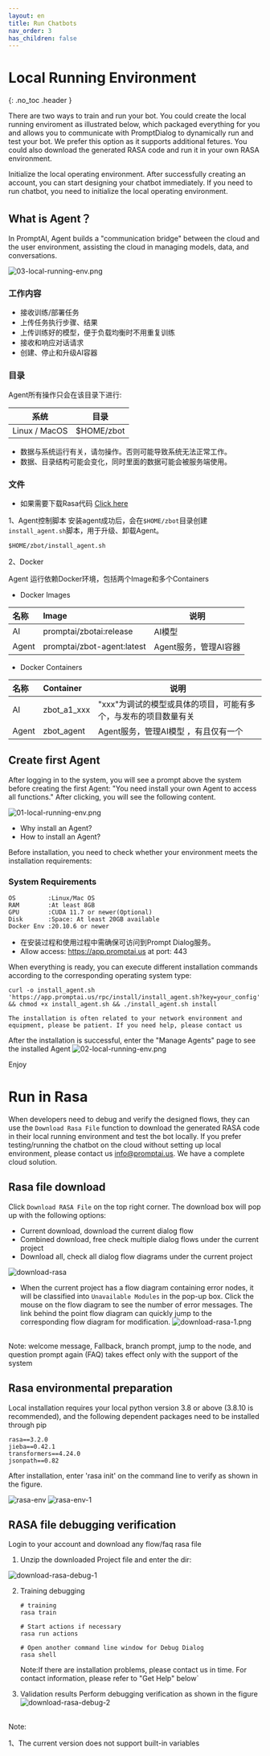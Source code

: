 ```yaml
---
layout: en
title: Run Chatbots
nav_order: 3
has_children: false
---
```


# Local Running Environment
{: .no_toc .header }

There are two ways to train and run your bot. You could create the local running enviroment as illustrated below, which packaged everything for you and allows you to communicate with PromptDialog to dynamically run and test your bot.  We prefer this option as it supports additional fetures.  You could also download the generated RASA code and run it in your own RASA environment.

Initialize the local operating environment. After successfully creating an account, you can start designing your chatbot immediately. If you need to run chatbot, you need to initialize the local operating environment.

## What is Agent？
In PromptAI, Agent builds a "communication bridge" between the cloud and the user environment, assisting the cloud in managing models, data, and conversations.


![03-local-running-env.png](/assets/images/local_running_env/03-local-running-env.png)

### 工作内容

- 接收训练/部署任务
- 上传任务执行步骤、结果
- 上传训练好的模型，便于负载均衡时不用重复训练
- 接收和响应对话请求
- 创建、停止和升级AI容器

### 目录
Agent所有操作只会在该目录下进行:

| 系统           | 目录             |
|---------------|-----------------|
| Linux / MacOS | $HOME/zbot     |

- 数据与系统运行有关，请勿操作。否则可能导致系统无法正常工作。
- 数据、目录结构可能会变化，同时里面的数据可能会被服务端使用。

<!--
Example:

```shell
.
└── .promptai
    ├── .agent
    │   ├── a1 ## 训练任务，目录名称为内部账户名称
    │   ├── download ## 训练数据目录
    │   ├── pqdata ## 缓存数据
    │   │   ├── reporter.published.project ## 发布项目的缓存
    │   │   ├── reporter.task.result ## 任务执行结果缓存
    │   │   └── reporter.task.step ## 任务执行步骤缓存
    │   └── published_project.conf ## 发布的项目数据
    └── .ai  ## AI 数据目录
        ├── log ## 日志目录
        │   └── a1 ## 目录名称为内部账户名称
        │       ├── debug ## 调试的日志
        │       ├── p_cm6gp9vx6igw ## 发布项目的日志 名称为项目ID，可能会有多个
        │       ├── p_cm6j0rozjncw
        │       └── p_cmaamgq4bsao
        ├── model ## 模型文件目录
        │   └── a1 ## 目录名称为内部账户名称
        │       ├── debug ## 调试的模型
        │       ├── p_cm6gp9vx6igw ## 发布项目的模型 名称为项目ID，可能会有多个
        │       ├── p_cm6j0rozjncw
        │       └── p_cmaamgq4bsao
        └── train ## 训练数据目录
            └── a1 ## 目录名称为内部账户名称
                ├── debug ## 调试的训练数据
                ├── p_cm6gp9vx6igw ## 发布项目的训练数据 名称为项目ID，可能会有多个
                ├── p_cm6j0rozjncw
                └── p_cmaamgq4bsao
```
-->

### 文件
- 如果需要下载Rasa代码 [Click here](/docs/run_bots/)

1、Agent控制脚本
安装agent成功后，会在`$HOME/zbot`目录创建`install_agent.sh`脚本，用于升级、卸载Agent。
```shell
$HOME/zbot/install_agent.sh
```

2、Docker

Agent 运行依赖Docker环境，包括两个Image和多个Containers
- Docker Images

| 名称   | Image                        | 说明                            |
|:------|:-----------------------------|---------------------------------|
|  AI   | promptai/zbotai:release      | AI模型                          |
| Agent | promptai/zbot-agent:latest   | Agent服务，管理AI容器             |

- Docker Containers

| 名称   | Container    | 说明                                                        |
|:------|:-------------|-------------------------------------------------------------|
|  AI   | zbot_a1_xxx  | "xxx"为调试的模型或具体的项目，可能有多个，与发布的项目数量有关       |
| Agent | zbot_agent   | Agent服务，管理AI模型 ，有且仅有一个                             |


## Create first Agent
After logging in to the system, you will see a prompt above the system before creating the first Agent: "You need install your own Agent to access all functions."
After clicking, you will see the following content.

![01-local-running-env.png](/assets/images/local_running_env/01-local-running-env.png)

- Why install an Agent?
- How to install an Agent?

Before installation, you need to check whether your environment meets the installation requirements:
### System Requirements
```text
OS         :Linux/Mac OS
RAM        :At least 8GB
GPU        :CUDA 11.7 or newer(Optional)
Disk       :Space: At least 20GB available
Docker Env :20.10.6 or newer
```

- 在安装过程和使用过程中需确保可访问到Prompt Dialog服务。
- Allow access: https://app.promptai.us at port: 443

When everything is ready, you can execute different installation commands according to the corresponding operating system type:
```shell
curl -o install_agent.sh 'https://app.promptai.us/rpc/install/install_agent.sh?key=your_config' && chmod +x install_agent.sh && ./install_agent.sh install
```
`The installation is often related to your network environment and equipment, please be patient. If you need help, please contact us`

After the installation is successful, enter the "Manage Agents" page to see the installed Agent
![02-local-running-env.png](/assets/images/local_running_env/02-local-running-env.png)

Enjoy


# Run in Rasa

When developers need to debug and verify the designed flows, they can use the `Download Rasa File` function to download the generated RASA code in their local running environment and test the bot locally.  If you prefer testing/running the chatbot on the cloud without setting up local environment, please contact us [info@promptai.us](info@promptai.us).  We have a complete cloud solution. 

## Rasa file download

Click `Download RASA File` on the top right corner.  The download box will pop up with the following options:

* Current download, download the current dialog flow
* Combined download, free check multiple dialog flows under the current project
* Download all, check all dialog flow diagrams under the current project

![download-rasa](/assets/images/dev_guide/download-rasa.png)

- When the current project has a flow diagram containing error nodes, it will be classified into `Unavailable Modules` in the pop-up box. Click the mouse on the flow diagram to see the number of error messages. The link behind the point flow diagram can quickly jump to the corresponding flow diagram for modification.
  ![download-rasa-1.png](/assets/images/dev_guide/download-rasa-1.png)

<br/>Note: welcome message, Fallback, branch prompt, jump to the node, and question prompt again (FAQ) takes effect only with the support of the system

## Rasa environmental preparation

Local installation requires your local python version 3.8 or above (3.8.10 is recommended), and the following dependent packages need to be installed through pip

```text
rasa==3.2.0
jieba==0.42.1
transformers==4.24.0
jsonpath==0.82
```

After installation, enter 'rasa init' on the command line to verify as shown in the figure.

![rasa-env](/assets/images/dev_guide/download-rasa-env.png)
![rasa-env-1](/assets/images/dev_guide/download-rasa-env-1.png)

## RASA file debugging verification

Login to your account and download any flow/faq rasa file

1. Unzip the downloaded Project file and enter the dir:

![download-rasa-debug-1](/assets/images/dev_guide/download-rasa-debug-1.jpg)

2. Training debugging

   ```shell
   # training
   rasa train
   
   # Start actions if necessary
   rasa run actions
   
   # Open another command line window for Debug Dialog
   rasa shell
   ```

   Note:If there are installation problems, please contact us in time. For contact information, please refer to "Get Help" below`

3. Validation results
   Perform debugging verification as shown in the figure
   ![download-rasa-debug-2](/assets/images/dev_guide/download-rasa-debug-2.jpg)

<br/>Note:

1、The current version does not support built-in variables

